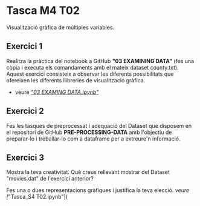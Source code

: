 # Tasca M4 T02
Visualització gràfica de múltiples variables.
## Exercici 1
Realitza la pràctica del notebook a GitHub **"03 EXAMINING DATA"** (fes una còpia i executa els comandaments amb el mateix dataset county.txt). Aquest exercici consisteix a observar les diferents possibilitats que ofereixen les diferents llibreries de visualització gràfica.
* veure [*"03 EXAMING DATA.ipynb"*](https://github.com/datagseoane/Python/blob/main/Sprint_4/visualitzacio_multiples_variables/03%20EXAMINING%20DATA.ipynb)

## Exercici 2
Fes les tasques de preprocessat  i adequació del Dataset que disposem en el repositori de GitHub **PRE-PROCESSING-DATA** amb l'objectiu de preparar-lo i treballar-lo com a dataframe per a extreure'n informació.

## Exercici 3

Mostra la teva creativitat. Què creus rellevant mostrar del Dataset "movies.dat" de l'exercici anterior?

Fes una o dues representacions gràfiques i justifica la teva elecció.
*veure [*"Tasca_S4 T02.ipynb"](
